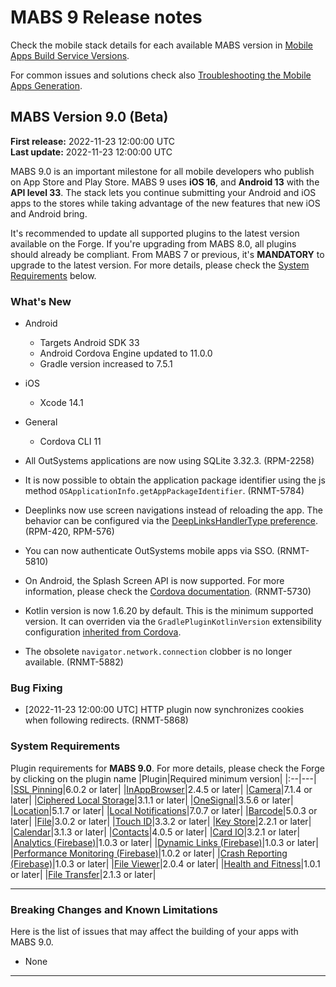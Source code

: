 # MABS 9 Release notes

<div class="info">

Check the mobile stack details for each available MABS version in [Mobile Apps Build Service Versions](mabs-versions.md).
</div>

<div class="info">

For common issues and solutions check also [Troubleshooting the Mobile Apps Generation](https://success.outsystems.com/Support/Enterprise_Customers/Troubleshooting/Troubleshooting_the_Mobile_Apps_Generation).
</div>

## MABS Version 9.0 (Beta)

<div class="info">

**First release:** 2022-11-23 12:00:00 UTC<br/>
**Last update:** 2022-11-23 12:00:00 UTC
</div>

MABS 9.0 is an important milestone for all mobile developers who publish on App Store and Play Store. MABS 9 uses **iOS 16**, and **Android 13** with the **API level 33**. The stack lets you continue submitting your Android and iOS apps to the stores while taking advantage of the new features that new iOS and Android bring.

<div class="warning">

It's recommended to update all supported plugins to the latest version available on the Forge. If you're upgrading from MABS 8.0, all plugins should already be compliant. From MABS 7 or previous, it's **MANDATORY** to upgrade to the latest version. For more details, please check the [System Requirements](#system-requirements) below.

</div>

### What's New

* Android
    * Targets Android SDK 33
    * Android Cordova Engine updated to 11.0.0
    * Gradle version increased to 7.5.1
* iOS
    * Xcode 14.1
* General
    * Cordova CLI 11

* All OutSystems applications are now using SQLite 3.32.3. (RPM-2258)
* It is now possible to obtain the application package identifier using the js method `OSApplicationInfo.getAppPackageIdentifier`. (RNMT-5784)
* Deeplinks now use screen navigations instead of reloading the app. The behavior can be configured via the [DeepLinksHandlerType preference](https://success.outsystems.com/Documentation/11/Delivering_Mobile_Apps/Customize_Your_Mobile_App/Customize_Deeplink_Behavior). (RPM-420, RPM-576)
* You can now authenticate OutSystems mobile apps via SSO. (RNMT-5810)
* On Android, the Splash Screen API is now supported. For more information, please check the [Cordova documentation](https://cordova.apache.org/docs/en/latest/core/features/splashscreen/index.html). (RNMT-5730)
* Kotlin version is now 1.6.20 by default. This is the minimum supported version. It can overriden via the `GradlePluginKotlinVersion` extensibility configuration [inherited from Cordova](https://cordova.apache.org/announcements/2020/06/29/cordova-android-9.0.0.html).
* The obsolete `navigator.network.connection` clobber is no longer available. (RNMT-5882)

### Bug Fixing

* [2022-11-23 12:00:00 UTC] HTTP plugin now synchronizes cookies when following redirects. (RNMT-5868)
### System Requirements

Plugin requirements for **MABS 9.0**. For more details, please check the Forge by clicking on the plugin name
|Plugin|Required minimum version|
|:--|---|
|[SSL Pinning](https://www.outsystems.com/forge/component-versions/1873)|6.0.2 or later|
|[InAppBrowser](https://www.outsystems.com/forge/component-versions/1558)|2.4.5 or later|
|[Camera](https://www.outsystems.com/forge/component-versions/1390)|7.1.4 or later|
|[Ciphered Local Storage](https://www.outsystems.com/forge/component-versions/1500)|3.1.1 or later|
|[OneSignal](https://www.outsystems.com/forge/component-versions/2119)|3.5.6 or later|
|[Location](https://www.outsystems.com/forge/component-overview/1395/location-plugin)|5.1.7 or later|
|[Local Notifications](https://www.outsystems.com/forge/component-overview/1541/local-notifications-plugin)|7.0.7 or later|
|[Barcode](https://www.outsystems.com/forge/component-overview/1403/barcode-plugin)|5.0.3 or later|
|[File](https://www.outsystems.com/forge/component-versions/1633)|3.0.2 or later|
|[Touch ID](https://www.outsystems.com/forge/component-versions/1431)|3.3.2 or later|
|[Key Store](https://www.outsystems.com/forge/component-versions/1550)|2.2.1 or later|
|[Calendar](https://www.outsystems.com/forge/component-versions/1566)|3.1.3 or later|
|[Contacts](https://www.outsystems.com/forge/component-versions/1394)|4.0.5 or later|
|[Card IO](https://www.outsystems.com/forge/component-versions/1438)|3.2.1 or later|
|[Analytics (Firebase)](https://www.outsystems.com/forge/component-versions/10704)|1.0.3 or later|
|[Dynamic Links (Firebase)](https://www.outsystems.com/forge/component-versions/10988)|1.0.3 or later|
|[Performance Monitoring (Firebase)](https://www.outsystems.com/forge/component-versions/10706)|1.0.2 or later|
|[Crash Reporting (Firebase)](https://www.outsystems.com/forge/component-versions/10705)|1.0.3 or later|
|[File Viewer](https://www.outsystems.com/forge/component-versions/1606)|2.0.4 or later|
|[Health and Fitness](https://www.outsystems.com/forge/component-versions/11715.)|1.0.1 or later|
|[File Transfer](https://www.outsystems.com/forge/component-versions/1409)|2.1.3 or later|

-----

### Breaking Changes and Known Limitations

Here is the list of issues that may affect the building of your apps with MABS 9.0.

- None

-----
